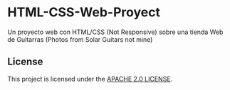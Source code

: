 # HTML-CSS-Web-Proyect
<p>Un proyecto web con HTML/CSS (Not Responsive) sobre una tienda Web de Guitarras (Photos from Solar Guitars not mine)</p>

## License
This project is licensed under the [APACHE 2.0 LICENSE](LICENSE).
